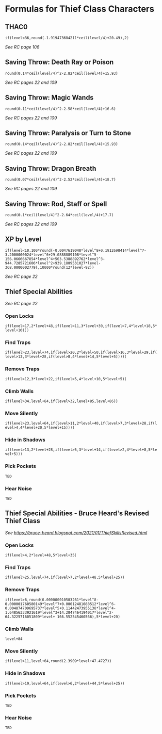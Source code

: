 # Formulas for Thief Class Characters

## THAC0
`if(level<36,round(-1.919473684211*ceil(level/4)+20.49),2)`

*See RC page 106*

## Saving Throw: Death Ray or Poison
`round(0.14*ceil(level/4)^2-2.82*ceil(level/4)+15.93)`

*See RC pages 22 and 109*

## Saving Throw: Magic Wands
`round(0.11*ceil(level/4)^2-2.58*ceil(level/4)+16.6)`

*See RC pages 22 and 109*

## Saving Throw: Paralysis or Turn to Stone
`round(0.14*ceil(level/4)^2-2.82*ceil(level/4)+15.93)`

*See RC pages 22 and 109*

## Saving Throw: Dragon Breath
`round(0.07*ceil(level/4)^2-2.52*ceil(level/4)+18.7)`

*See RC pages 22 and 109*

## Saving Throw: Rod, Staff or Spell
`round(0.1*ceil(level/4)^2-2.64*ceil(level/4)+17.7)`

*See RC pages 22 and 109*

## XP by Level

`if(level<10,100*round(-0.0047619048*level^8+0.1912698414*level^7-3.2000000024*level^6+29.0888889108*level^5-156.0666667854*level^4+503.5388892762*level^3-944.7285721606*level^2+939.1809531027*level-368.0000002779),10000*round(12*level-92))`

*See RC page 22*

## Thief Special Abilities

*See RC page 22*

### Open Locks
`if(level>17,2*level+48,if(level>11,3*level+30,if(level>7,4*level+18,5*level+10)))`

### Find Traps
`if(level>23,level+74,if(level>20,2*level+50,if(level>16,3*level+29,if(level>13,3*level+28,if(level>8,4*level+14,5*level+5)))))`

### Remove Traps
`if(level>12,3*level+22,if(level>5,4*level+10,5*level+5))`

### Climb Walls
`if(level>34,level+84,if(level>32,level+85,level+86))`

### Move Silently
`if(level>23,level+64,if(level>11,2*level+40,if(level>7,3*level+28,if(level>4,4*level+20,5*level+15))))`

### Hide in Shadows
`if(level>13,2*level+28,if(level>5,3*level+14,if(level>2,4*level+8,5*level+5)))`

### Pick Pockets
`TBD`

### Hear Noise
`TBD`

## Thief Special Abilities - Bruce Heard's Revised Thief Class

*See https://bruce-heard.blogspot.com/2021/01/ThiefSkillsRevised.html*

### Open Locks
`if(level>4,2*level+48,5*level+35)`

### Find Traps
`if(level>25,level+74,if(level>7,2*level+48,5*level+25))`

### Remove Traps
`if(level>6,round(0.000000010503261*level^8-0.000001760580149*level^7+0.00012481088512*level^6-0.004874709695737*level^5+0.11442473955138*level^4-1.64856333921619*level^3+14.2047464194017*level^2-64.3225716051809*level+ 166.552545460566),5*level+20)`

### Climb Walls
`level+84`

### Move Silently
`if(level>11,level+64,round(2.3909*level+47.4727))`

### Hide in Shadows
`if(level>19,level+64,if(level>6,2*level+44,5*level+25))`

### Pick Pockets
`TBD`

### Hear Noise
`TBD`
